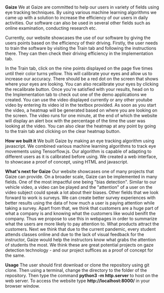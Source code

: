 **Gaize**
We at Gaize are committed to help our users in variety of fields using eye tracking techniques. By using various machine learning algorithms we came up with a solution to increase the efficiency of our users in daily activities. Our software can also be used in several other fields such as online examination, conducting research etc.

Currently, our website showcases the use of our software by giving the users points based on the efficiency of their driving. Firstly, the user needs to train the software by visiting the Train tab and following the instructions there. They can then check their driving efficiency in the Implementation tab.

In the Train tab, click on the nine points displayed on the page five times until their color turns yellow. This will calibrate your eyes and allow us to increase our accuracy. There should be a red dot on the screen that shows where your eyes are looking. You can also recalibrate your eyes by clicking the recalibrate button.
Once you're satisfied with your results, head on to the Implementation tab to check out one of the demo applications we created. You can use the video displayed currently or any other youtube video by entering its video id in the textbox provided. As soon as you start the video, a heatmap will be generated based on where you are looking on the screen. The video runs for one minute, at the end of which the website will display an alert box with the percentage of the time the user was looking at the video. You can also clear the heatmap at any point by going to the train tab and clicking on the clear heatmap button.

**How we built it**
We built Gaize by making an eye tracking algorithm using javascript. We combined various machine learning algorithms to track eye movements using Tensorflow.js. Our algorithm is capable of adapting to different users as it is calibrated before using. We created a web interface, to showcase a proof of concept, using HTML and javascript.

**What's next for Gaize**
Our website showcases one of many projects that Gaize can provide. On a broader scale, Gaize can be implemented in many fields. One of the most impactful one being "bias detection". Similar to our vehicle video, a video can be played and the "attention" of a user on the video subject could speak a lot about their biases. Other fields that we look forward to work is surveys. We can create better survey experiences with better results using the data of how much a user is paying attention while taking a survey. Apart from that, we think that customers are a huge part of what a company is and knowing what the customers like would benifit the company. Thus we propose to use this in webpages in order to summarize what the users are more likely to pay attention to. What products attract the customers. Next we think that due to the current pandemic, every student attends classes online and due to the lack of visual feedback for the instructor, Gaize would help the instructors know what grabs the attention of students the most. We think these are great potential projects on gaze detection technology - and our project suffices as a proof of concept for the same.

**Usage**
The user should first download or clone the repository using git clone. Then using a terminal, change the directory to the folder of the repository.
Then type the command **python3 -m http.server** to host on the web server. To access the website type **http://localhost:8000/** in your browser window.

